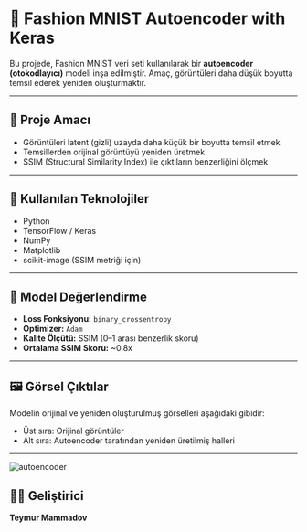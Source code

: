 # 👕 Fashion MNIST Autoencoder with Keras

Bu projede, Fashion MNIST veri seti kullanılarak bir **autoencoder (otokodlayıcı)** modeli inşa edilmiştir. Amaç, görüntüleri daha düşük boyutta temsil ederek yeniden oluşturmaktır.

---

## 📌 Proje Amacı

- Görüntüleri latent (gizli) uzayda daha küçük bir boyutta temsil etmek
- Temsillerden orijinal görüntüyü yeniden üretmek
- SSIM (Structural Similarity Index) ile çıktıların benzerliğini ölçmek

---

## 🧠 Kullanılan Teknolojiler

- Python
- TensorFlow / Keras
- NumPy
- Matplotlib
- scikit-image (SSIM metriği için)

---

## 🔬 Model Değerlendirme

- **Loss Fonksiyonu:** `binary_crossentropy`
- **Optimizer:** `Adam`
- **Kalite Ölçütü:** SSIM (0–1 arası benzerlik skoru)
- **Ortalama SSIM Skoru:** ~0.8x

---

## 🖼️ Görsel Çıktılar

Modelin orijinal ve yeniden oluşturulmuş görselleri aşağıdaki gibidir:

- Üst sıra: Orijinal görüntüler  
- Alt sıra: Autoencoder tarafından yeniden üretilmiş halleri

---

![autoencoder](https://github.com/user-attachments/assets/a0a1e581-bb36-4ce6-913f-457a274b5c86)


## 👨‍💻 Geliştirici

**Teymur Mammadov** 

